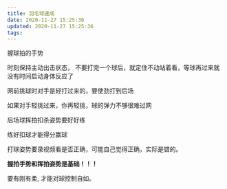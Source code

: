 ```yaml
---
title: 羽毛球速成
date: 2020-11-27 15:25:36
updated: 2020-11-27 15:25:36
tags:
---
```


握球拍的手势

时刻保持主动出击状态， 不要打完一个球后，就定住不动站着看，等球再过来就没有时间启动身体反应了

网前挑球时对手是轻打过来的，要使劲打到后场

如果对手轻挑过来，你再轻挑，球的弹力不够很难过网

后场球挥拍扣杀姿势要好好练

练好扣球才能得分赢球

打球姿势要录视频看是否正确，可能自己觉得正确，实际是错的。

**握拍手势和挥拍姿势是基础！！！**

要有刚有柔, 才能对球控制自如。
